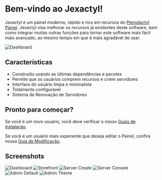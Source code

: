 # Bem-vindo ao Jexactyl!

Jexactyl é um painel moderno, rápido e rico em recursos do [Pterodactyl Painel](https://github.com/pterodactyl/panel).
Jexactyl visa melhorar os recursos já existentes deste software, bem como integrar muitas outras funções
para tornar este software mais fácil mais avançado, ao mesmo tempo em que é mais agradável de usar.

![Dashboard](https://cdn.discordapp.com/attachments/927394141158133760/1034607072316231740/unknown.png)

## Características
- Construído usando as últimas dependências e pacotes
- Permite que os usuários comprem recursos e criem servidores
- Interface do usuário limpa e minimalista
- Totalmente configurável
- Sistema de Renovação de Servidores

## Pronto para começar?
Se você é um novo usuário, você deve verificar o nosso [Guias de Instalação](https://docs.jexactylbrasil.ml/#/principal/painel/instalação/dependencias).

Se você é um usuário mais experiente que deseja editar o Painel, confira nossa [Guia de Modificação](https://docs.jexactylbrasil.ml/#/principal/build/instalação).

## Screenshots
![Dashboard](https://user-images.githubusercontent.com/30575805/207936499-25645fff-cdc2-476c-b626-fd75813fbc52.png)
![Storefront](https://cdn.discordapp.com/attachments/1034607211630051358/1034607643744014336/unknown.png)
![Server Create](https://cdn.discordapp.com/attachments/1034607211630051358/1034607749536956466/unknown.png)
![Server Console](https://cdn.discordapp.com/attachments/927394141158133760/1034607072895053845/unknown.png)
![Admin Default](public/images/new/admin-default.png)
![Admin Theme](public/images/new/admin-blue.png)
